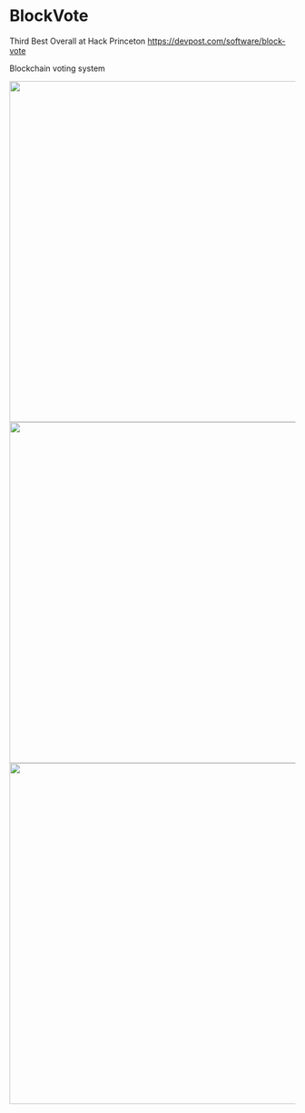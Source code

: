 # BlockVote
Third Best Overall at Hack Princeton 
https://devpost.com/software/block-vote

Blockchain voting system


<p float="left" align="center">
    <img src="/Screenshots/Screenshot1.jpg" width="600"/>
    <img src="/Screenshots/Screenshot2.jpg" width="600"/>
    <img src="/Screenshots/Screenshot3.jpg" width="600"/>
</p>
